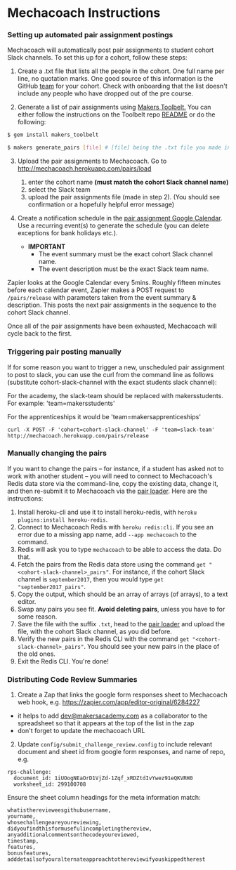 # Mechacoach Instructions

### Setting up automated pair assignment postings

Mechacoach will automatically post pair assignments to student cohort Slack channels.  To set this up for a cohort, follow these steps:

1. Create a .txt file that lists all the people in the cohort.  One full name per line, no quotation marks.  One good source of this information is the GitHub [team](https://github.com/orgs/makersacademy/teams) for your cohort.  Check with onboarding that the list doesn't include any people who have dropped out of the pre course.

2. Generate a list of pair assignments using [Makers Toolbelt.](https://github.com/makersacademy/toolbelt) You can either follow the instructions on the Toolbelt repo [README](https://github.com/makersacademy/toolbelt/blob/master/README.md) or do the following:

```bash
$ gem install makers_toolbelt

$ makers generate_pairs [file] # [file] being the .txt file you made in step 1
```

3. Upload the pair assignments to Mechacoach.  Go to http://mechacoach.herokuapp.com/pairs/load
    1. enter the cohort name **(must match the cohort Slack channel name)** 
    2. select the Slack team
    3. upload the pair assignments file (made in step 2). (You should see confirmation or a hopefully helpful error message)

4. Create a notification schedule in the [pair assignment Google Calendar](https://www.google.com/calendar/embed?src=makersacademy.com_evddbhj972183cdquke82v10o0%40group.calendar.google.com&ctz=Europe/London).  Use a recurring event(s) to generate the schedule (you can delete exceptions for bank holidays etc.).  
    - **IMPORTANT**
      - The event summary must be the exact cohort Slack channel name.
      - The event description must be the exact Slack team name.

Zapier looks at the Google Calendar every 5mins.  Roughly fifteen minutes before each calendar event, Zapier makes a POST request to `/pairs/release` with parameters taken from the event summary & description. This posts the next pair assignments in the sequence to the cohort Slack channel.

Once all of the pair assignments have been exhausted, Mechacoach will cycle back to the first.

### Triggering pair posting manually

If for some reason you want to trigger a new, unscheduled pair assignment to post to slack, you can use the curl from the command line as follows (substitute cohort-slack-channel with the exact students slack channel):

For the academy, the slack-team should be replaced with makersstudents. For example: 'team=makersstudents' 

For the apprenticeships it would be 'team=makersapprenticeships' 

```
curl -X POST -F 'cohort=cohort-slack-channel' -F 'team=slack-team' http://mechacoach.herokuapp.com/pairs/release
```

### Manually changing the pairs

If you want to change the pairs – for instance, if a student has asked not to work with another student – you will need to connect to Mechacoach's Redis data store via the command-line, copy the existing data, change it, and then re-submit it to Mechacoach via the [pair loader](http://mechacoach.herokuapp.com/pairs/load). Here are the instructions:

1. Install heroku-cli and use it to install heroku-redis, with `heroku plugins:install heroku-redis`.
2. Connect to Mechacoach Redis with `heroku redis:cli`. If you see an error due to a missing app name, add `--app mechacoach` to the command.
3. Redis will ask you to type `mechacoach` to be able to access the data. Do that.
4. Fetch the pairs from the Redis data store using the command `get "<cohort-slack-channel>_pairs"`. For instance, if the cohort Slack channel is `september2017`, then you would type `get "september2017_pairs"`.
5. Copy the output, which should be an array of arrays (of arrays), to a text editor.
6. Swap any pairs you see fit. **Avoid deleting pairs**, unless you have to for some reason.
7. Save the file with the suffix `.txt`, head to the [pair loader](http://mechacoach.herokuapp.com/pairs/load) and upload the file, with the cohort Slack channel, as you did before.
8. Verify the new pairs in the Redis CLI with the command `get "<cohort-slack-channel>_pairs"`. You should see your new pairs in the place of the old ones.
9. Exit the Redis CLI. You're done!

### Distributing Code Review Summaries

1. Create a Zap that links the google form responses sheet to Mechacoach web hook, e.g. https://zapier.com/app/editor-original/6284227
  - it helps to add dev@makersacademy.com as a collaborator to the spreadsheet so that it appears at the top of the list in the zap
  - don't forget to update the mechacoach URL
2. Update `config/submit_challenge_review.config` to include relevant document and sheet id from google form responses, and name of repo, e.g.

```
rps-challenge:
  document_id: 1iUOogNEaOrD1VjZd-1Zqf_xRDZtdIvYwez91eQKVRH0
  worksheet_id: 299100708
```

Ensure the sheet column headings for the meta information match:

```
whatistherevieweesgithubusername,
yourname,
whosechallengeareyoureviewing,
didyoufindthisformusefulincompletingthereview,
anyadditionalcommentsonthecodeyoureviewed,
timestamp,
features,
bonusfeatures,
adddetailsofyouralternateapproachtothereviewifyouskippedtherest
```
